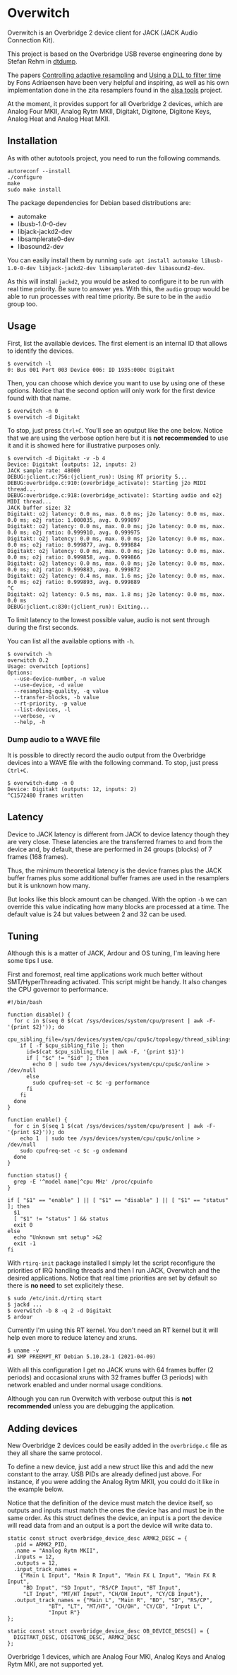 # Overwitch

Overwitch is an Overbridge 2 device client for JACK (JACK Audio Connection Kit).

This project is based on the Overbridge USB reverse engineering done by Stefan Rehm in [dtdump](https://github.com/droelfdroelf/dtdump).

The papers [Controlling adaptive resampling](https://kokkinizita.linuxaudio.org/papers/adapt-resamp.pdf) and [Using a DLL to filter time](https://kokkinizita.linuxaudio.org/papers/usingdll.pdf) by Fons Adriaensen have been very helpful and inspiring, as well as his own implementation done in the zita resamplers found in the [alsa tools](https://github.com/jackaudio/tools) project.

At the moment, it provides support for all Overbridge 2 devices, which are Analog Four MKII, Analog Rytm MKII, Digitakt, Digitone, Digitone Keys, Analog Heat and Analog Heat MKII.

## Installation

As with other autotools project, you need to run the following commands.

```
autoreconf --install
./configure
make
sudo make install
```

The package dependencies for Debian based distributions are:
- automake
- libusb-1.0-0-dev
- libjack-jackd2-dev
- libsamplerate0-dev
- libasound2-dev

You can easily install them by running `sudo apt install automake libusb-1.0-0-dev libjack-jackd2-dev libsamplerate0-dev libasound2-dev`.

As this will install `jackd2`, you would be asked to configure it to be run with real time priority. Be sure to answer yes. With this, the `audio` group would be able to run processes with real time priority. Be sure to be in the `audio` group too.

## Usage

First, list the available devices. The first element is an internal ID that allows to identify the devices.

```
$ overwitch -l
0: Bus 001 Port 003 Device 006: ID 1935:000c Digitakt
```

Then, you can choose which device you want to use by using one of these options. Notice that the second option will only work for the first device found with that name.

```
$ overwitch -n 0
$ overwitch -d Digitakt
```

To stop, just press `Ctrl+C`. You'll see an oputput like the one below. Notice that we are using the verbose option here but it is **not recommended** to use it and it is showed here for illustrative purposes only.

```
$ overwitch -d Digitakt -v -b 4
Device: Digitakt (outputs: 12, inputs: 2)
JACK sample rate: 48000
DEBUG:jclient.c:756:(jclient_run): Using RT priority 5...
DEBUG:overbridge.c:910:(overbridge_activate): Starting j2o MIDI thread...
DEBUG:overbridge.c:918:(overbridge_activate): Starting audio and o2j MIDI thread...
JACK buffer size: 32
Digitakt: o2j latency: 0.0 ms, max. 0.0 ms; j2o latency: 0.0 ms, max. 0.0 ms; o2j ratio: 1.000035, avg. 0.999897
Digitakt: o2j latency: 0.0 ms, max. 0.0 ms; j2o latency: 0.0 ms, max. 0.0 ms; o2j ratio: 0.999910, avg. 0.999975
Digitakt: o2j latency: 0.0 ms, max. 0.0 ms; j2o latency: 0.0 ms, max. 0.0 ms; o2j ratio: 0.999877, avg. 0.999884
Digitakt: o2j latency: 0.0 ms, max. 0.0 ms; j2o latency: 0.0 ms, max. 0.0 ms; o2j ratio: 0.999858, avg. 0.999866
Digitakt: o2j latency: 0.0 ms, max. 0.0 ms; j2o latency: 0.0 ms, max. 0.0 ms; o2j ratio: 0.999883, avg. 0.999872
Digitakt: o2j latency: 0.4 ms, max. 1.6 ms; j2o latency: 0.0 ms, max. 0.0 ms; o2j ratio: 0.999893, avg. 0.999889
^C
Digitakt: o2j latency: 0.5 ms, max. 1.8 ms; j2o latency: 0.0 ms, max. 0.0 ms
DEBUG:jclient.c:830:(jclient_run): Exiting...
```

To limit latency to the lowest possible value, audio is not sent through during the first seconds.

You can list all the available options with `-h`.

```
$ overwitch -h
overwitch 0.2
Usage: overwitch [options]
Options:
  --use-device-number, -n value
  --use-device, -d value
  --resampling-quality, -q value
  --transfer-blocks, -b value
  --rt-priority, -p value
  --list-devices, -l
  --verbose, -v
  --help, -h
```

### Dump audio to a WAVE file

It is possible to directly record the audio output from the Overbridge devices into a WAVE file with the following command. To stop, just press `Ctrl+C`.

```
$ overwitch-dump -n 0
Device: Digitakt (outputs: 12, inputs: 2)
^C1572480 frames written
```

## Latency

Device to JACK latency is different from JACK to device latency though they are very close. These latencies are the transferred frames to and from the device and, by default, these are performed in 24 groups (blocks) of 7 frames (168 frames).

Thus, the minimum theoretical latency is the device frames plus the JACK buffer frames plus some additional buffer frames are used in the resamplers but it is unknown how many.

But looks like this block amount can be changed. With the option `-b` we can override this value indicating how many blocks are processed at a time. The default value is 24 but values between 2 and 32 can be used.

## Tuning

Although this is a matter of JACK, Ardour and OS tuning, I'm leaving here some tips I use.

First and foremost, real time applications work much better without SMT/HyperThreading activated. This script might be handy. It also changes the CPU governor to performance.

```
#!/bin/bash

function disable() {
  for c in $(seq 0 $(cat /sys/devices/system/cpu/present | awk -F- '{print $2}')); do
    cpu_sibling_file=/sys/devices/system/cpu/cpu$c/topology/thread_siblings_list
    if [ -f $cpu_sibling_file ]; then
      id=$(cat $cpu_sibling_file | awk -F, '{print $1}')
      if [ "$c" != "$id" ]; then
        echo 0 | sudo tee /sys/devices/system/cpu/cpu$c/online > /dev/null
      else
        sudo cpufreq-set -c $c -g performance
      fi
    fi
  done
}

function enable() {
  for c in $(seq 1 $(cat /sys/devices/system/cpu/present | awk -F- '{print $2}')); do
    echo 1  | sudo tee /sys/devices/system/cpu/cpu$c/online > /dev/null
    sudo cpufreq-set -c $c -g ondemand
  done
}

function status() {
  grep -E '^model name|^cpu MHz' /proc/cpuinfo
}

if [ "$1" == "enable" ] || [ "$1" == "disable" ] || [ "$1" == "status" ]; then
  $1
  [ "$1" != "status" ] && status
  exit 0
else
  echo "Unknown smt setup" >&2
  exit -1
fi
```

With `rtirq-init` package installed I simply let the script reconfigure the priorities of IRQ handling threads and then I run JACK, Overwitch and the desired applications. Notice that real time priorities are set by default so there is **no need** to set explicitely these.

```
$ sudo /etc/init.d/rtirq start
$ jackd ...
$ overwitch -b 8 -q 2 -d Digitakt
$ ardour
```

Currently I'm using this RT kernel. You don't need an RT kernel but it will help even more to reduce latency and xruns.

```
$ uname -v
#1 SMP PREEMPT_RT Debian 5.10.28-1 (2021-04-09)
```

With all this configuration I get no JACK xruns with 64 frames buffer (2 periods) and occasional xruns with 32 frames buffer (3 periods) with network enabled and under normal usage conditions.

Although you can run Overwitch with verbose output this is **not recommended** unless you are debugging the application.

## Adding devices

New Overbridge 2 devices could be easily added in the `overbridge.c` file as they all share the same protocol.

To define a new device, just add a new struct like this and add the new constant to the array. USB PIDs are already defined just above. For instance, if you were adding the Analog Rytm MKII, you could do it like in the example below.

Notice that the definition of the device must match the device itself, so outputs and inputs must match the ones the device has and must be in the same order. As this struct defines the device, an input is a port the device will read data from and an output is a port the device will write data to.

```
static const struct overbridge_device_desc ARMK2_DESC = {
  .pid = ARMK2_PID,
  .name = "Analog Rytm MKII",
  .inputs = 12,
  .outputs = 12,
  .input_track_names =
    {"Main L Input", "Main R Input", "Main FX L Input", "Main FX R Input",
     "BD Input", "SD Input", "RS/CP Input", "BT Input",
     "LT Input", "MT/HT Input", "CH/OH Input", "CY/CB Input"},
  .output_track_names = {"Main L", "Main R", "BD", "SD", "RS/CP",
			 "BT", "LT", "MT/HT", "CH/OH", "CY/CB", "Input L",
			 "Input R"}
};

static const struct overbridge_device_desc OB_DEVICE_DESCS[] = {
  DIGITAKT_DESC, DIGITONE_DESC, ARMK2_DESC
};
```

Overbridge 1 devices, which are Analog Four MKI, Analog Keys and Analog Rytm MKI, are not supported yet.
